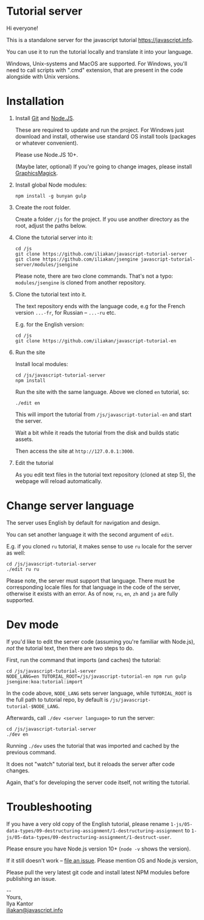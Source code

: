 # Tutorial server

Hi everyone!

This is a standalone server for the javascript tutorial https://javascript.info.

You can use it to run the tutorial locally and translate it into your language.

Windows, Unix-systems and MacOS are supported. For Windows, you'll need to call scripts with ".cmd" extension, that are present in the code alongside with Unix versions. 

# Installation

1. Install [Git](https://git-scm.com/downloads) and [Node.JS](https://nodejs.org).

    These are required to update and run the project.
    For Windows just download and install, otherwise use standard OS install tools (packages or whatever convenient).
    
    Please use Node.JS 10+. 
    
    (Maybe later, optional) If you're going to change images, please install [GraphicsMagick](http://www.graphicsmagick.org/).

2. Install global Node modules:

    ```
    npm install -g bunyan gulp
    ```

3. Create the root folder.

    Create a folder `/js` for the project. If you use another directory as the root, adjust the paths below.

4. Clone the tutorial server into it:

    ```
    cd /js
    git clone https://github.com/iliakan/javascript-tutorial-server
    git clone https://github.com/iliakan/jsengine javascript-tutorial-server/modules/jsengine
    ```

    Please note, there are two clone commands. That's not a typo: `modules/jsengine` is cloned from another repository.

5. Clone the tutorial text into it.

    The text repository ends with the language code, e.g for the French version `...-fr`, for Russian – `...-ru` etc.
    
    E.g. for the English version:
    ```
    cd /js
    git clone https://github.com/iliakan/javascript-tutorial-en
    ```

6. Run the site

    Install local modules:

    ```
    cd /js/javascript-tutorial-server
    npm install
    ```
    
    Run the site with the same language. Above we cloned `en` tutorial, so:

    ```
    ./edit en
    ```

    This will import the tutorial from `/js/javascript-tutorial-en` and start the server.

    Wait a bit while it reads the tutorial from the disk and builds static assets.

    Then access the site at `http://127.0.0.1:3000`.

7. Edit the tutorial

    As you edit text files in the tutorial text repository (cloned at step 5), 
    the webpage will reload automatically. 

    
# Change server language

The server uses English by default for navigation and design.

You can set another language it with the second argument of `edit`.

E.g. if you cloned `ru` tutorial, it makes sense to use `ru` locale for the server as well:

```
cd /js/javascript-tutorial-server
./edit ru ru
```

Please note, the server must support that language. There must be corresponding locale files for that language in the code of the server, otherwise it exists with an error. As of now, `ru`, `en`, `zh` and `ja` are fully supported.
    
# Dev mode

If you'd like to edit the server code (assuming you're familiar with Node.js), *not* the tutorial text, then there are two steps to do.

First, run the command that imports (and caches) the tutorial:

```
cd /js/javascript-tutorial-server
NODE_LANG=en TUTORIAL_ROOT=/js/javascript-tutorial-en npm run gulp jsengine:koa:tutorial:import
``` 

In the code above, `NODE_LANG` sets server language, while `TUTORIAL_ROOT` is the full path to tutorial repo, by default is `/js/javascript-tutorial-$NODE_LANG`.

Afterwards, call `./dev <server language>` to run the server:

```
cd /js/javascript-tutorial-server
./dev en
```

Running `./dev` uses the tutorial that was imported and cached by the previous command. 

It does not "watch" tutorial text, but it reloads the server after code changes.
 
Again, that's for developing the server code itself, not writing the tutorial.
    
# Troubleshooting

If you have a very old copy of the English tutorial, please rename `1-js/05-data-types/09-destructuring-assignment/1-destructuring-assignment` to `1-js/05-data-types/09-destructuring-assignment/1-destruct-user`.

Please ensure you have Node.js version 10+ (`node -v` shows the version).

If it still doesn't work – [file an issue](https://github.com/iliakan/javascript-tutorial-server/issues/new). Please mention OS and Node.js version, 

Please pull the very latest git code and install latest NPM modules before publishing an issue.

--  
Yours,  
Ilya Kantor  
iliakan@javascript.info
